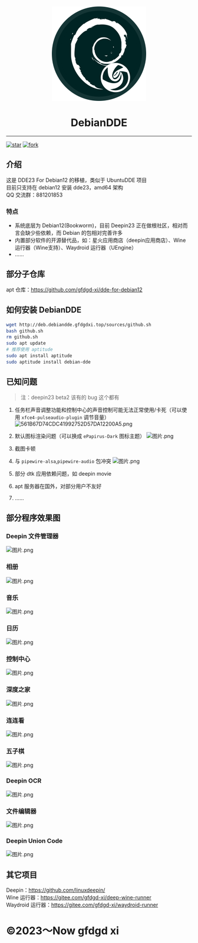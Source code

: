 <p width=100px align="center"><img width=256 src="icon.svg"></p>
<h1 align="center">DebianDDE</h1>
<hr>
<a href='https://gitee.com/gfdgd-xi/debian-dde/stargazers'><img src='https://gitee.com/gfdgd-xi/debian-dde/badge/star.svg?theme=dark' alt='star'></img></a>
<a href='https://gitee.com/gfdgd-xi/debian-dde/members'><img src='https://gitee.com/gfdgd-xi/debian-dde/badge/fork.svg?theme=dark' alt='fork'></img></a>  

## 介绍
这是 DDE23 For Debian12 的移植，类似于 UbuntuDDE 项目  
目前只支持在 debian12 安装 dde23，amd64 架构  
QQ 交流群：881201853  
### 特点
- 系统底层为 Debian12(Bookworm)，目前 Deepin23 正在做根社区，相对而言会缺少些依赖，而 Debian 的包相对完善许多
- 内置部分软件的开源替代品，如：星火应用商店（deepin应用商店）、Wine 运行器（Wine支持）、Waydroid 运行器（UEngine）
- ……

## 部分子仓库
apt 仓库：https://github.com/gfdgd-xi/dde-for-debian12  

## 如何安装 DebianDDE
```bash
wget http://deb.debiandde.gfdgdxi.top/sources/github.sh
bash github.sh
rm github.sh
sudo apt update
# 推荐使用 aptitude
sudo apt install aptitude
sudo aptitude install debian-dde
```

## 已知问题
> 注：deepin23 beta2 该有的 bug 这个都有

1. 任务栏声音调整功能和控制中心的声音控制可能无法正常使用/卡死（可以使用 `xfce4-pulseaudio-plugin` 调节音量）
 ![561B67D74CDC41992752D57DA12200A5.png](https://storage.deepin.org/thread/202309290819261528_561B67D74CDC41992752D57DA12200A5.png)

2. 默认图标渲染问题（可以换成 `ePapirus-Dark` 图标主题）
 ![图片.png](https://storage.deepin.org/thread/202309290817543749_图片.png)

3. 截图卡顿
4. 与 `pipewire-alsa`,`pipewire-audio` 包冲突
 ![图片.png](https://storage.deepin.org/thread/202309290822372818_图片.png)
6. 部分 dtk 应用依赖问题，如 deepin movie
7. apt 服务器在国外，对部分用户不友好
8. ……

## 部分程序效果图
### Deepin 文件管理器
![图片.png](https://storage.deepin.org/thread/202309290823274384_图片.png)
### 相册
![图片.png](https://storage.deepin.org/thread/202309290823437903_图片.png)
### 音乐
![图片.png](https://storage.deepin.org/thread/202309290824171224_图片.png)
### 日历
![图片.png](https://storage.deepin.org/thread/202309290824404547_图片.png)
### 控制中心
![图片.png](https://storage.deepin.org/thread/202309290825003612_图片.png)
### 深度之家
![图片.png](https://storage.deepin.org/thread/202309290827141532_图片.png)
### 连连看
![图片.png](https://storage.deepin.org/thread/202309290828043616_图片.png)
### 五子棋
![图片.png](https://storage.deepin.org/thread/202309290830227839_图片.png)
### Deepin OCR
![图片.png](https://storage.deepin.org/thread/20230929083131540_图片.png)
### 文件编辑器
![图片.png](https://storage.deepin.org/thread/202309290833075786_图片.png)
### Deepin Union Code
![图片.png](https://storage.deepin.org/thread/202309290833407051_图片.png)

## 其它项目
Deepin：https://github.com/linuxdeepin/  
Wine 运行器：https://gitee.com/gfdgd-xi/deep-wine-runner  
Waydroid 运行器：https://gitee.com/gfdgd-xi/waydroid-runner  

# ©2023～Now gfdgd xi